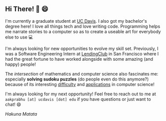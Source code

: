 ## Hi There! :wave: :smile: ##

I'm currently a graduate student at [UC Davis](https://cs.ucdavis.edu). I also
got my bachelor's degree here! I love all things tech and love writing code.
Programming helps me narrate stories to a computer so as to create a useable art
for everybody else to use :computer:

I'm always looking for new opportunities to evolve my skill set. Previously, I
was a Software Engineering Intern at [LendingClub](https://www.lendingclub.com)
in San Francisco where I had the great fortune to have worked alongside with 
some amazing (and happy) people!

The _intersection_ of mathematics and computer science also fascinates me:
especially **solving sudoku puzzles** (do people even do this anymore?) because
of its interesting 
[difficulty](https://en.wikipedia.org/wiki/Mathematics_of_Sudoku) and 
[applications](https://www.quora.com/What-are-some-real-world-applications-of-Sudoku)
in computer science!

I'm always looking for my next opportunity! Feel free to reach out to me at 
`aakprabhu [at] ucdavis [dot] edu` if you have questions or just want to chat!
:smile:

_Hakuna Matata_
